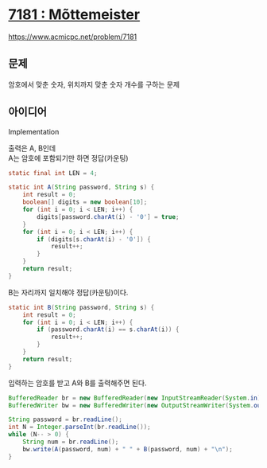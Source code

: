 # [7181 : Mõttemeister](https://www.acmicpc.net/problem/7181)
https://www.acmicpc.net/problem/7181

## 문제
암호에서 맞춘 숫자, 위치까지 맞춘 숫자 개수를 구하는 문제

## 아이디어
Implementation

출력은 A, B인데  
A는 암호에 포함되기만 하면 정답(카운팅)
```java
static final int LEN = 4;

static int A(String password, String s) {
    int result = 0;
    boolean[] digits = new boolean[10];
    for (int i = 0; i < LEN; i++) {
        digits[password.charAt(i) - '0'] = true;
    }
    for (int i = 0; i < LEN; i++) {
        if (digits[s.charAt(i) - '0']) {
            result++;
        }
    }
    return result;
}
```

B는 자리까지 일치해야 정답(카운팅)이다.
```java
static int B(String password, String s) {
    int result = 0;
    for (int i = 0; i < LEN; i++) {
        if (password.charAt(i) == s.charAt(i)) {
            result++;
        }
    }
    return result;
}
```

입력하는 암호를 받고 A와 B를 출력해주면 된다.
```java
BufferedReader br = new BufferedReader(new InputStreamReader(System.in));
BufferedWriter bw = new BufferedWriter(new OutputStreamWriter(System.out));

String password = br.readLine();
int N = Integer.parseInt(br.readLine());
while (N-- > 0) {
    String num = br.readLine();
    bw.write(A(password, num) + " " + B(password, num) + "\n");
}
```